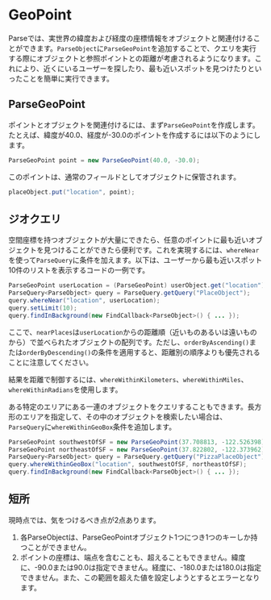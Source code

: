 # GeoPoint

Parseでは、実世界の緯度および経度の座標情報をオブジェクトと関連付けることができます。`ParseObject`に`ParseGeoPoint`を追加することで、クエリを実行する際にオブジェクトと参照ポイントとの距離が考慮されるようになります。これにより、近くにいるユーザーを探したり、最も近いスポットを見つけたりといったことを簡単に実行できます。


## ParseGeoPoint

ポイントとオブジェクトを関連付けるには、まず`ParseGeoPoint`を作成します。たとえば、緯度が40.0、経度が-30.0のポイントを作成するには以下のようにします。

```java
ParseGeoPoint point = new ParseGeoPoint(40.0, -30.0);
```

このポイントは、通常のフィールドとしてオブジェクトに保管されます。

```java
placeObject.put("location", point);
```


## ジオクエリ

空間座標を持つオブジェクトが大量にできたら、任意のポイントに最も近いオブジェクトを見つけることができたら便利です。これを実現するには、`whereNear`を使って`ParseQuery`に条件を加えます。以下は、ユーザーから最も近いスポット10件のリストを表示するコードの一例です。

```java
ParseGeoPoint userLocation = (ParseGeoPoint) userObject.get("location");
ParseQuery<ParseObject> query = ParseQuery.getQuery("PlaceObject");
query.whereNear("location", userLocation);
query.setLimit(10);
query.findInBackground(new FindCallback<ParseObject>() { ... });
```

ここで、`nearPlaces`は`userLocation`からの距離順（近いものあるいは遠いものから）で並べられたオブジェクトの配列です。ただし、`orderByAscending()`または`orderByDescending()`の条件を適用すると、距離別の順序よりも優先されることに注意してください。

結果を距離で制御するには、`whereWithinKilometers`、`whereWithinMiles`、`whereWithinRadians`を使用します。

ある特定のエリアにある一連のオブジェクトをクエリすることもできます。長方形のエリアを指定して、その中のオブジェクトを検索したい場合は、`ParseQuery`に`whereWithinGeoBox`条件を追加します。

```java
ParseGeoPoint southwestOfSF = new ParseGeoPoint(37.708813, -122.526398);
ParseGeoPoint northeastOfSF = new ParseGeoPoint(37.822802, -122.373962);
ParseQuery<ParseObject> query = ParseQuery.getQuery("PizzaPlaceObject");
query.whereWithinGeoBox("location", southwestOfSF, northeastOfSF);
query.findInBackground(new FindCallback<ParseObject>() { ... });
```


## 短所

現時点では、気をつけるべき点が2点あります。

1.  各ParseObjectは、ParseGeoPointオブジェクト1つにつき1つのキーしか持つことができません。
2.  ポイントの座標は、端点を含むことも、超えることもできません。緯度に、-90.0または90.0は指定できません。経度に、-180.0または180.0は指定できません。また、この範囲を超えた値を設定しようとするとエラーとなります。
